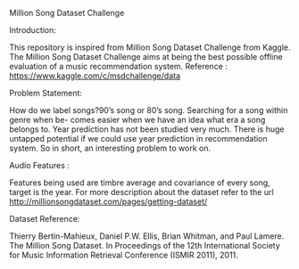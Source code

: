 Million Song Dataset Challenge

Introduction:

This repository is inspired from Million Song Dataset Challenge from Kaggle. The Million Song Dataset Challenge aims at being the best possible offline evaluation of a music recommendation system.
Reference : https://www.kaggle.com/c/msdchallenge/data

Problem Statement:

How do we label songs?90’s song or 80’s song. Searching for a song within genre when be- comes easier when we
have an idea what era a song belongs to. Year prediction has not been studied very much. There is huge
untapped potential if we could use year prediction in recommendation system. So in short, an interesting
problem to work on.

 Audio Features :

 Features being used are timbre average and covariance of every song, target is the year. For more description about the dataset refer to the url
http://millionsongdataset.com/pages/getting-dataset/
 
 
 Dataset Reference: 

Thierry Bertin-Mahieux, Daniel P.W. Ellis, Brian Whitman, and Paul Lamere. 
The Million Song Dataset. In Proceedings of the 12th International Society
for Music Information Retrieval Conference (ISMIR 2011), 2011.
